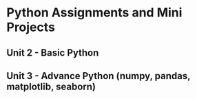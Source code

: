 # Python Assignments and Mini Projects
## Unit 2 - Basic Python
## Unit 3 - Advance Python (numpy, pandas, matplotlib, seaborn)

